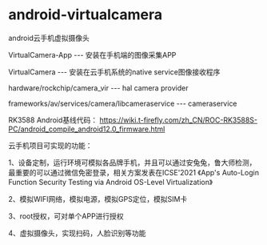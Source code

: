 # android-virtualcamera
android云手机虚拟摄像头

VirtualCamera-App --- 安装在手机端的图像采集APP

VirtualCamera --- 安装在云手机系统的native service图像接收程序

hardware/rockchip/camera_vir --- hal camera provider

frameworks/av/services/camera/libcameraservice --- cameraservice

RK3588 Android基线代码：
https://wiki.t-firefly.com/zh_CN/ROC-RK3588S-PC/android_compile_android12.0_firmware.html

云手机项目可实现的功能：

1、设备定制，运行环境可模拟各品牌手机，并且可以通过安兔兔，鲁大师检测，最重要的可以通过微信免密登录，相关方案发表在ICSE'2021 《App's Auto-Login Function Security Testing via Android OS-Level Virtualization》

2、模拟WIFI网络，模拟电源，模拟GPS定位，模拟SIM卡

3、root授权，可对单个APP进行授权

4、虚拟摄像头，实现扫码，人脸识别等功能

